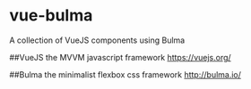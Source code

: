 # vue-bulma
A collection of VueJS components using Bulma

##VueJS the MVVM javascript framework https://vuejs.org/

##Bulma the minimalist flexbox css framework http://bulma.io/
